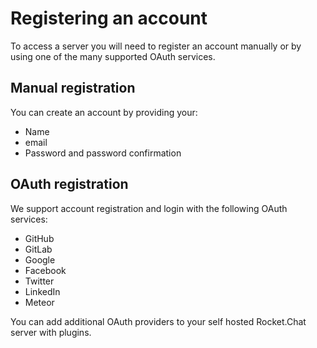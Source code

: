 # Registering an account

To access a server you will need to register an account manually or by using one of the many supported OAuth services.

## Manual registration

You can create an account by providing your:

- Name
- email
- Password and password confirmation

## OAuth registration

We support account registration and login with the following OAuth services:

- GitHub
- GitLab
- Google
- Facebook
- Twitter
- LinkedIn
- Meteor

You can add additional OAuth providers to your self hosted Rocket.Chat server with plugins.
